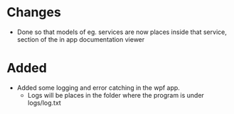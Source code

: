 # Changes
* Done so that models of eg. services are now places inside that service, section of the in app documentation viewer

# Added
* Added some logging and error catching in the wpf app.
  * Logs will be places in the folder where the program is under logs/log.txt